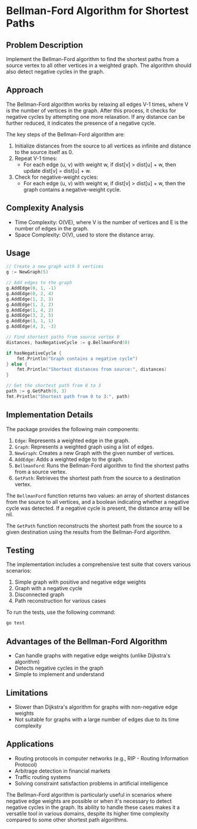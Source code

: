 # Bellman-Ford Algorithm for Shortest Paths

## Problem Description

Implement the Bellman-Ford algorithm to find the shortest paths from a source vertex to all other vertices in a weighted graph. The algorithm should also detect negative cycles in the graph.

## Approach

The Bellman-Ford algorithm works by relaxing all edges V-1 times, where V is the number of vertices in the graph. After this process, it checks for negative cycles by attempting one more relaxation. If any distance can be further reduced, it indicates the presence of a negative cycle.

The key steps of the Bellman-Ford algorithm are:

1. Initialize distances from the source to all vertices as infinite and distance to the source itself as 0.
2. Repeat V-1 times:
   - For each edge (u, v) with weight w, if dist[v] > dist[u] + w, then update dist[v] = dist[u] + w.
3. Check for negative-weight cycles:
   - For each edge (u, v) with weight w, if dist[v] > dist[u] + w, then the graph contains a negative-weight cycle.

## Complexity Analysis

- Time Complexity: O(VE), where V is the number of vertices and E is the number of edges in the graph.
- Space Complexity: O(V), used to store the distance array.

## Usage

```go
// Create a new graph with 5 vertices
g := NewGraph(5)

// Add edges to the graph
g.AddEdge(0, 1, -1)
g.AddEdge(0, 2, 4)
g.AddEdge(1, 2, 3)
g.AddEdge(1, 3, 2)
g.AddEdge(1, 4, 2)
g.AddEdge(3, 2, 5)
g.AddEdge(3, 1, 1)
g.AddEdge(4, 3, -3)

// Find shortest paths from source vertex 0
distances, hasNegativeCycle := g.BellmanFord(0)

if hasNegativeCycle {
    fmt.Println("Graph contains a negative cycle")
} else {
    fmt.Println("Shortest distances from source:", distances)
}

// Get the shortest path from 0 to 3
path := g.GetPath(0, 3)
fmt.Println("Shortest path from 0 to 3:", path)
```

## Implementation Details

The package provides the following main components:

1. `Edge`: Represents a weighted edge in the graph.
2. `Graph`: Represents a weighted graph using a list of edges.
3. `NewGraph`: Creates a new Graph with the given number of vertices.
4. `AddEdge`: Adds a weighted edge to the graph.
5. `BellmanFord`: Runs the Bellman-Ford algorithm to find the shortest paths from a source vertex.
6. `GetPath`: Retrieves the shortest path from the source to a destination vertex.

The `BellmanFord` function returns two values: an array of shortest distances from the source to all vertices, and a boolean indicating whether a negative cycle was detected. If a negative cycle is present, the distance array will be nil.

The `GetPath` function reconstructs the shortest path from the source to a given destination using the results from the Bellman-Ford algorithm.

## Testing

The implementation includes a comprehensive test suite that covers various scenarios:

1. Simple graph with positive and negative edge weights
2. Graph with a negative cycle
3. Disconnected graph
4. Path reconstruction for various cases

To run the tests, use the following command:

```bash
go test
```

## Advantages of the Bellman-Ford Algorithm

- Can handle graphs with negative edge weights (unlike Dijkstra's algorithm)
- Detects negative cycles in the graph
- Simple to implement and understand

## Limitations

- Slower than Dijkstra's algorithm for graphs with non-negative edge weights
- Not suitable for graphs with a large number of edges due to its time complexity

## Applications

- Routing protocols in computer networks (e.g., RIP - Routing Information Protocol)
- Arbitrage detection in financial markets
- Traffic routing systems
- Solving constraint satisfaction problems in artificial intelligence

The Bellman-Ford algorithm is particularly useful in scenarios where negative edge weights are possible or when it's necessary to detect negative cycles in the graph. Its ability to handle these cases makes it a versatile tool in various domains, despite its higher time complexity compared to some other shortest path algorithms.
